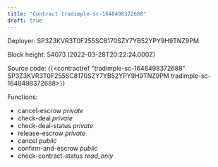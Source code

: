 ```yaml
---
title: "Contract tradimple-sc-1648498372688"
draft: true
---
```

Deployer: SP3Z3KVR3T0F255SC8170SZY7YB52YPY9H9TNZ9PM


 



Block height: 54073 (2022-03-28T20:22:24.000Z)

Source code: {{<contractref "tradimple-sc-1648498372688" SP3Z3KVR3T0F255SC8170SZY7YB52YPY9H9TNZ9PM tradimple-sc-1648498372688>}}

Functions:

* cancel-escrow _private_
* check-deal _private_
* check-deal-status _private_
* release-escrow _private_
* cancel _public_
* confirm-and-escrow _public_
* check-contract-status _read_only_
